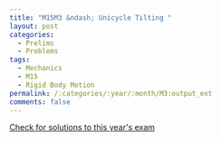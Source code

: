 ```yaml
---
title: "M15M3 &ndash; Unicycle Tilting "
layout: post
categories:
  - Prelims
  - Problems
tags:
  - Mechanics
  - M15
  - Rigid Body Motion
permalink: /:categories/:year/:month/M3:output_ext
comments: false
---
```

<object data="2015M3M.pdf" type="application/pdf" width="100%" height="500"></object>
<div class="message"><a href='https://princetonprelim.com/prelim/35/'>Check for solutions to this year's exam</a></div>